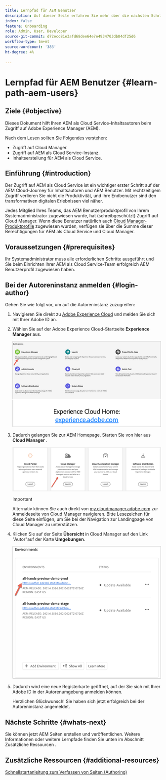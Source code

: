 ```yaml
---
title: Lernpfad für AEM Benutzer
description: Auf dieser Seite erfahren Sie mehr über die nächsten Schritte nach dem Zugriff, wenn Sie ein AEM Benutzer sind.
index: false
feature: Onboarding
role: Admin, User, Developer
source-git-commit: d72ecc81e3afd68dee64e7e4934703db84df25d6
workflow-type: tm+mt
source-wordcount: '383'
ht-degree: 4%

---
```


# Lernpfad für AEM Benutzer {#learn-path-aem-users}

## Ziele {#objective}

Dieses Dokument hilft Ihren AEM als Cloud Service-Inhaltsautoren beim Zugriff auf Adobe Experience Manager (AEM).

Nach dem Lesen sollten Sie Folgendes verstehen:

* Zugriff auf Cloud Manager.
* Zugriff auf AEM als Cloud Service-Instanz.
* Inhaltserstellung für AEM als Cloud Service.

## Einführung  {#introduction}

Der Zugriff auf AEM als Cloud Service ist ein wichtiger erster Schritt auf der AEM Cloud-Journey für Inhaltsautoren und AEM Benutzer. Mit rechtzeitigem Zugriff verlieren Sie nicht die Produktivität, und Ihre Endbenutzer sind den transformativen digitalen Erlebnissen viel näher.

Jedes Mitglied Ihres Teams, das AEM Benutzerproduktprofil von Ihrem Systemadministrator zugewiesen wurde, hat (schreibgeschützt) Zugriff auf Cloud Manager. Wenn diese Benutzer natürlich auch [Cloud Manager-Produktprofile](https://experienceleague.adobe.com/docs/experience-manager-cloud-service/onboarding/onboarding-concepts/aem-cs-team-product-profiles.html?lang=en#cloud-manager-product-profiles) zugewiesen wurden, verfügen sie über die Summe dieser Berechtigungen für AEM als Cloud Service und Cloud Manager.

## Voraussetzungen  {#prerequisites}

Ihr Systemadministrator muss alle erforderlichen Schritte ausgeführt und Sie beim Einrichten Ihrer AEM als Cloud Service-Team erfolgreich AEM Benutzerprofil zugewiesen haben.

## Bei der Autoreninstanz anmelden {#login-author}

Gehen Sie wie folgt vor, um auf die Autoreninstanz zuzugreifen:

1. Navigieren Sie direkt zu [Adobe Experience Cloud](https://experience.adobe.com) und melden Sie sich mit Ihrer Adobe ID an.

1. Wählen Sie auf der Adobe Experience Cloud-Startseite **Experience Manager** aus.

   ![](/help/journey-onboarding/assets/setup-resources2.png)

1. Dadurch gelangen Sie zur AEM Homepage. Starten Sie von hier aus **Cloud Manager** .

   ![](/help/journey-onboarding/assets/setup-resources3.png)

   >[!IMPORTANT]
   >Alternativ können Sie auch direkt von [my.cloudmanager.adobe.com](https://my.cloudmanager.adobe.com/) zur Anmeldeseite von Cloud Manager navigieren. Bitte Lesezeichen für diese Seite einfügen, um Sie bei der Navigation zur Landingpage von Cloud Manager zu unterstützen.

1. Klicken Sie auf der Seite **Übersicht** in Cloud Manager auf den Link &quot;Autor&quot;auf der Karte **Umgebungen**.

   ![](/help/journey-onboarding/assets/author-environ.png)

1. Dadurch wird eine neue Registerkarte geöffnet, auf der Sie sich mit Ihrer Adobe ID in der Autorenumgebung anmelden können.

   Herzlichen Glückwunsch! Sie haben sich jetzt erfolgreich bei der Autoreninstanz angemeldet.

## Nächste Schritte {#whats-next}

Sie können jetzt AEM Seiten erstellen und veröffentlichen. Weitere Informationen oder weitere Lernpfade finden Sie unten im Abschnitt Zusätzliche Ressourcen .

## Zusätzliche Ressourcen {#additional-resources}

[Schnellstartanleitung zum Verfassen von Seiten (Authoring)](https://experienceleague.adobe.com/docs/experience-manager-cloud-service/sites/authoring/getting-started/quick-start.html?lang=en)